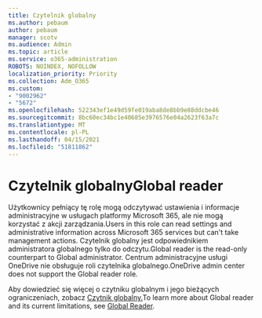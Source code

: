 ```yaml
---
title: Czytelnik globalny
ms.author: pebaum
author: pebaum
manager: scotv
ms.audience: Admin
ms.topic: article
ms.service: o365-administration
ROBOTS: NOINDEX, NOFOLLOW
localization_priority: Priority
ms.collection: Adm_O365
ms.custom:
- "9002962"
- "5672"
ms.openlocfilehash: 522343ef1e49d59fe019aba8de8bb9e88ddcbe46
ms.sourcegitcommit: 8bc60ec34bc1e40685e3976576e04a2623f63a7c
ms.translationtype: MT
ms.contentlocale: pl-PL
ms.lasthandoff: 04/15/2021
ms.locfileid: "51811862"
---
```

# <a name="global-reader"></a><span data-ttu-id="c7b30-102">Czytelnik globalny</span><span class="sxs-lookup"><span data-stu-id="c7b30-102">Global reader</span></span>

<span data-ttu-id="c7b30-103">Użytkownicy pełniący tę rolę mogą odczytywać ustawienia i informacje administracyjne w usługach platformy Microsoft 365, ale nie mogą korzystać z akcji zarządzania.</span><span class="sxs-lookup"><span data-stu-id="c7b30-103">Users in this role can read settings and administrative information across Microsoft 365 services but can't take management actions.</span></span> <span data-ttu-id="c7b30-104">Czytelnik globalny jest odpowiednikiem administratora globalnego tylko do odczytu.</span><span class="sxs-lookup"><span data-stu-id="c7b30-104">Global reader is the read-only counterpart to Global administrator.</span></span>
<span data-ttu-id="c7b30-105">Centrum administracyjne usługi OneDrive nie obsługuje roli czytelnika globalnego.</span><span class="sxs-lookup"><span data-stu-id="c7b30-105">OneDrive admin center does not support the Global reader role.</span></span>

<span data-ttu-id="c7b30-106">Aby dowiedzieć się więcej o czytniku globalnym i jego bieżących ograniczeniach, zobacz [Czytnik globalny.](https://docs.microsoft.com/azure/active-directory/users-groups-roles/directory-assign-admin-roles#global-reader)</span><span class="sxs-lookup"><span data-stu-id="c7b30-106">To learn more about Global reader and its current limitations, see [Global Reader](https://docs.microsoft.com/azure/active-directory/users-groups-roles/directory-assign-admin-roles#global-reader).</span></span>
